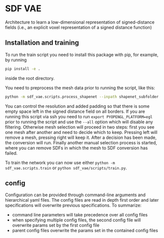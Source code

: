# SDF VAE
Architecture to learn a low-dimensional representation of signed-distance fields (i.e., an explicit voxel representation of a signed distance function)

## Installation and training
To run the train script you need to install this package with pip, for example, by running
```bash
pip install -e .
```
inside the root directory. 

You need to preprocess the mesh data prior to running the script, like this:
```bash
python -m sdf_vae.scripts.process_shapenet --inpath shapenet_subfolder --outpath output_path --resolution 64 --padding 2
```
You can control the resolution and added padding so that there is some empty space left in the signed distance field on all borders. If you are running this script via ssh you need to run `export PYOPENGL_PLATFORM=egl` prior to running the script and use the `--all` option which will disable any filtering. Otherwise mesh selection will proceed in two steps: first you see one mesh after another and need to decide which to keep. Pressing left will remove a mesh, pressing right will keep it. After a decision has been made, the conversion will run. Finally another manual selection process is started, where you can remove SDFs in which the mesh to SDF conversion has failed. 

To train the network you can now use either `python -m sdf_vae.scripts.train` or `python sdf_vae/scripts/train.py`.

## config
Configuration can be provided through command-line arguments and hierarchical yaml files. The config files are read in depth first order and later specifications will overwrite previous specifications. 
To summarize:
- command line parameters will take precedence over all config files
- when specifying multiple config files, the second config file will overwrite params set by the first config file
- parent config files overwrite the params set in the contained config files
